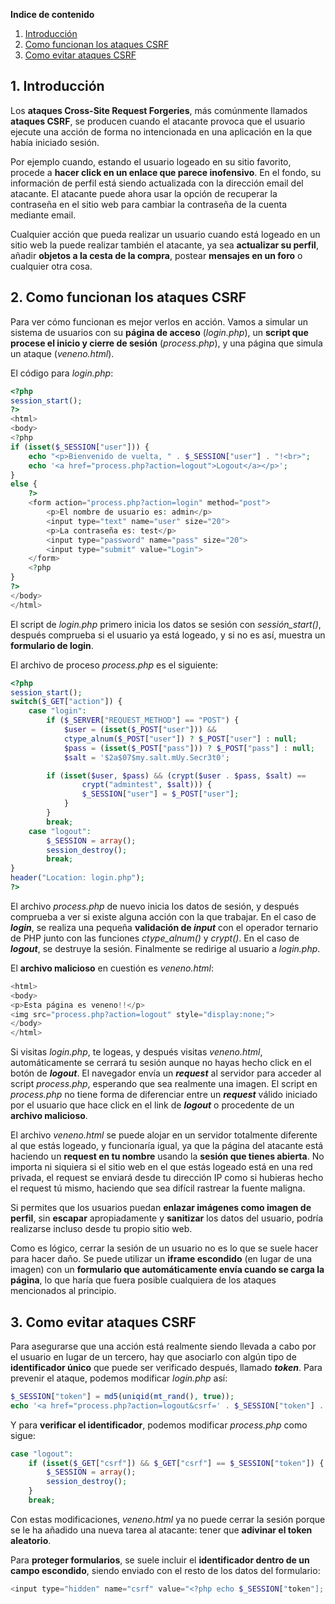 **Indice de contenido**

1.  [Introducción](#id1)
2.  [Como funcionan los ataques CSRF](#id2)
3.  [Como evitar ataques CSRF](#id3)

## 1. Introducción <a name="id1"></a>

Los **ataques Cross-Site Request Forgeries**, más comúnmente llamados **ataques CSRF**, se producen cuando el atacante provoca que el usuario ejecute una acción de forma no intencionada en una aplicación en la que había iniciado sesión.

Por ejemplo cuando, estando el usuario logeado en su sitio favorito, procede a **hacer click en un enlace que parece inofensivo**. En el fondo, su información de perfil está siendo actualizada con la dirección email del atacante. El atacante puede ahora usar la opción de recuperar la contraseña en el sitio web para cambiar la contraseña de la cuenta mediante email.

Cualquier acción que pueda realizar un usuario cuando está logeado en un sitio web la puede realizar también el atacante, ya sea **actualizar su perfil**, añadir **objetos a la cesta de la compra**, postear **mensajes en un foro** o cualquier otra cosa.

## 2. Como funcionan los ataques CSRF <a name="id2"></a>

Para ver cómo funcionan es mejor verlos en acción. Vamos a simular un sistema de usuarios con su **página de acceso** (_login.php_), un **script que procese el inicio y cierre de sesión** (_process.php_), y una página que simula un ataque (_veneno.html_).

El código para _login.php_:

```php
<?php
session_start();
?>
<html>
<body>
<?php
if (isset($_SESSION["user"])) {
    echo "<p>Bienvenido de vuelta, " . $_SESSION["user"] . "!<br>";
    echo '<a href="process.php?action=logout">Logout</a></p>';
}
else {
    ?>
    <form action="process.php?action=login" method="post">
        <p>El nombre de usuario es: admin</p>
        <input type="text" name="user" size="20">
        <p>La contraseña es: test</p>
        <input type="password" name="pass" size="20">
        <input type="submit" value="Login">
    </form>
    <?php
}
?>
</body>
</html>
```

El script de _login.php_ primero inicia los datos se sesión con _sessión_start()_, después comprueba si el usuario ya está logeado, y si no es así, muestra un **formulario de login**.

El archivo de proceso _process.php_ es el siguiente:

```php
<?php
session_start();
switch($_GET["action"]) {
    case "login":
        if ($_SERVER["REQUEST_METHOD"] == "POST") {
            $user = (isset($_POST["user"])) &&
            ctype_alnum($_POST["user"]) ? $_POST["user"] : null;
            $pass = (isset($_POST["pass"])) ? $_POST["pass"] : null;
            $salt = '$2a$07$my.salt.mUy.Secr3t0';

        if (isset($user, $pass) && (crypt($user . $pass, $salt) ==
                crypt("admintest", $salt))) {
                $_SESSION["user"] = $_POST["user"];
            }
        }
        break;
    case "logout":
        $_SESSION = array();
        session_destroy();
        break;
}
header("Location: login.php");
?>
```

El archivo _process.php_ de nuevo inicia los datos de sesión, y después comprueba a ver si existe alguna acción con la que trabajar. En el caso de _**login**_, se realiza una pequeña **validación de _input_** con el operador ternario de PHP junto con las funciones _ctype_alnum()_ y _crypt()_. En el caso de _**logout**_, se destruye la sesión. Finalmente se redirige al usuario a _login.php_.

El **archivo malicioso** en cuestión es _veneno.html_:

```php
<html>
<body>
<p>Esta página es veneno!!</p>
<img src="process.php?action=logout" style="display:none;">
</body>
</html>
```

Si visitas _login.php_, te logeas, y después visitas _veneno.html_, automáticamente se cerrará tu sesión aunque no hayas hecho click en el botón de _**logout**_. El navegador envía un _**request**_ al servidor para acceder al script _process.php_, esperando que sea realmente una imagen. El script en _process.php_ no tiene forma de diferenciar entre un _**request**_ válido iniciado por el usuario que hace click en el link de _**logout**_ o procedente de un **archivo malicioso**.

El archivo _veneno.html_ se puede alojar en un servidor totalmente diferente al que estás logeado, y funcionaría igual, ya que la página del atacante está haciendo un **request en tu nombre** usando la **sesión que tienes abierta**. No importa ni siquiera si el sitio web en el que estás logeado está en una red privada, el request se enviará desde tu dirección IP como si hubieras hecho el request tú mismo, haciendo que sea difícil rastrear la fuente maligna.

Si permites que los usuarios puedan **enlazar imágenes como imagen de perfil**, sin **escapar** apropiadamente y **sanitizar** los datos del usuario, podría realizarse incluso desde tu propio sitio web.

Como es lógico, cerrar la sesión de un usuario no es lo que se suele hacer para hacer daño. Se puede utilizar un **iframe escondido** (en lugar de una imagen) con un **formulario que automáticamente envía cuando se carga la página**, lo que haría que fuera posible cualquiera de los ataques mencionados al principio.

## 3. Como evitar ataques CSRF <a name="id3"></a>

Para asegurarse que una acción está realmente siendo llevada a cabo por el usuario en lugar de un tercero, hay que asociarlo con algún tipo de **identificador único** que puede ser verificado después, llamado _**token**_. Para prevenir el ataque, podemos modificar _login.php_ así:

```php
$_SESSION["token"] = md5(uniqid(mt_rand(), true));
echo '<a href="process.php?action=logout&csrf=' . $_SESSION["token"] . '">Logout</a></p>';
```

Y para **verificar el identificador**, podemos modificar _process.php_ como sigue:

```php
case "logout":
    if (isset($_GET["csrf"]) && $_GET["csrf"] == $_SESSION["token"]) {
        $_SESSION = array();
        session_destroy();
    }
    break;
```

Con estas modificaciones, _veneno.html_ ya no puede cerrar la sesión porque se le ha añadido una nueva tarea al atacante: tener que **adivinar el token aleatorio**.

Para **proteger formularios**, se suele incluir el **identificador dentro de un campo escondido**, siendo enviado con el resto de los datos del formulario:

```php
<input type="hidden" name="csrf" value="<?php echo $_SESSION["token"]; ?>">
```